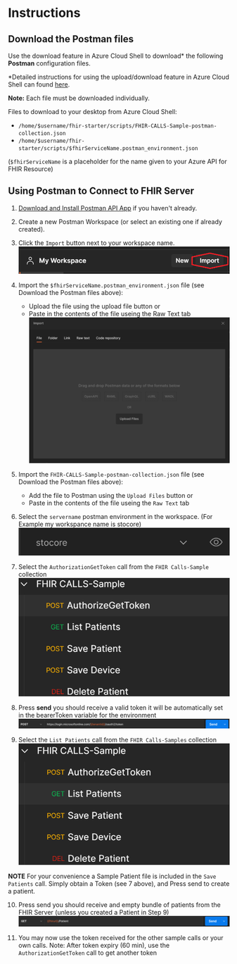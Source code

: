 # Instructions 

## Download the Postman files 
Use the download feature in Azure Cloud Shell to download* the following **Postman** configuration files.

\*Detailed instructions for using the upload/download feature in Azure Cloud Shell can found [here](https://docs.microsoft.com/en-us/azure/cloud-shell/using-the-shell-window#upload-and-download-files).


__Note:__ Each file must be downloaded individually. 

Files to download to your desktop from Azure Cloud Shell:
 - ```/home/$username/fhir-starter/scripts/FHIR-CALLS-Sample-postman-collection.json```
 - ```/home/$username/fhir-starter/scripts/$fhirServiceName.postman_environment.json``` 

(```$fhirServiceName``` is a placeholder for the name given to your Azure API for FHIR Resource)



## Using Postman to Connect to FHIR Server

1. [Download and Install Postman API App](https://www.postman.com/downloads/) if you haven't already.

2. Create a new Postman Workspace (or select an existing one if already created).

3. Click the ```Import``` button next to your workspace name. ![Import Postman](./images/postman1.png)

4. Import the ```$fhirServiceName.postman_environment.json``` file (see Download the Postman files above):
    + Upload the file using the upload file button or
    + Paste in the contents of the file useing the Raw Text tab
    ![Import Postman](./images/postman2.png)

5. Import the ```FHIR-CALLS-Sample-postman-collection.json``` file (see Download the Postman files above):
    + Add the file to Postman using the ```Upload Files``` button or
    + Paste in the contents of the file useing the ```Raw Text``` tab

6. Select the ```servername``` postman environment in the workspace. (For Example my workspance name is stocore)
   ![Import Postman](./images/postman3.png)

7. Select the ```AuthorizationGetToken``` call from the ```FHIR Calls-Sample``` collection
   ![Import Postman](./images/postman4.png)

8. Press __send__ you should receive a valid token it will be automatically set in the bearerToken variable for the environment
   ![Import Postman](./images/postman5.png)

9. Select the ```List Patients``` call from the ```FHIR Calls-Samples``` collection
   ![Import Postman](./images/postman6.png)

__NOTE__  For your convenience a Sample Patient file is included in the ```Save Patients``` call.  Simply obtain a Token (see 7 above), and Press send to create a patient. 

10. Press send you should receive and empty bundle of patients from the FHIR Server (unless you created a Patient in Step 9)
   ![Import Postman](./images/postman7.png)

11. You may now use the token received for the other sample calls or your own calls.  Note: After token expiry (60 min), use the ```AuthorizationGetToken``` call to get another token

